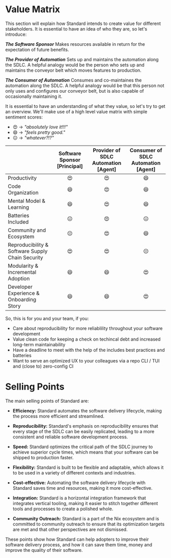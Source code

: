# Value Matrix

This section will explain how Standard intends to create value for different stakeholders.
It is essential to have an idea of who they are, so let's introduce:

**_The Software Sponsor_**
Makes resources available in return for the expectation of future benefits.

**_The Provider of Automation_**
Sets up and maintains the automation along the SDLC.
A helpful analogy would be the person who sets up and maintains the conveyor belt which moves features to production.

**_The Consumer of Automation_**
Consumes and co-maintaines the automation along the SDLC.
A helpful analogy would be that this person not only uses and configures our conveyor belt, but is also capable of occasionally maintaining it.

It is essential to have an understanding of what they value, so let's try to get an overview.
We'll make use of a high level value matrix with simple sentiment scores:

- 😍 &rarr; <i>"absolutely love it!!!"</i>
- 😄 &rarr; <i>"feels pretty good."</i>
- 😐 &rarr; <i>"whatever?!?"</i>

|                                                  | Software Sponsor [Principal] | Provider of SDLC Automation [Agent] | Consumer of SDLC Automation [Agent] |
| ------------------------------------------------ | :--------------------------: | :---------------------------------: | :---------------------------------: |
| Productivity                                     |              😍              |                 😍                  |                 😄                  |
| Code Organization                                |              😄              |                 😍                  |                 😄                  |
| Mental Model & Learning                          |              😄              |                 😍                  |                 😄                  |
| Batteries Included                               |              😐              |                 😍                  |                 😐                  |
| Community and Ecosystem                          |              😐              |                 😍                  |                 😄                  |
| Reproducibility & Software Supply Chain Security |              😍              |                 😍                  |                 😐                  |
| Modularity & Incremental Adoption                |              😄              |                 😄                  |                 😍                  |
| Developer Experience & Onboarding Story          |              😄              |                 😄                  |                 😍                  |

So, this is for you and your team, if you:

- Care about reproducibility for more reliablility throughout your software development
- Value clean code for keeping a check on techincal debt and increased long-term maintainability
- Have a deadline to meet with the help of the includes best practices and batteries
- Want to serve an optimized UX to your colleagues via a repo CLI / TUI and (close to) zero-config CI

# Selling Points

The main selling points of Standard are:

- **Efficiency:** Standard automates the software delivery lifecycle, making the process more efficient and streamlined.

- **Reproducibility:** Standard's emphasis on reproducibility ensures that every stage of the SDLC can be easily replicated, leading to a more consistent and reliable software development process.

- **Speed:** Standard optimizes the critical path of the SDLC journey to achieve superior cycle times, which means that your software can be shipped to production faster.

- **Flexibility:** Standard is built to be flexible and adaptable, which allows it to be used in a variety of different contexts and industries.

- **Cost-effective:** Automating the software delivery lifecycle with Standard saves time and resources, making it more cost-effective.

- **Integration:** Standard is a horizontal integration framework that integrates vertical tooling, making it easier to stitch together different tools and processes to create a polished whole.

- **Community Outreach:** Standard is a part of the Nix ecosystem and is committed to community outreach to ensure that its optimization targets are met and that other perspectives are not dismissed.

These points show how Standard can help adopters to improve their software delivery process, and how it can save them time, money and improve the quality of their software.
